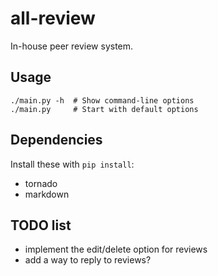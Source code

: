 # all-review
In-house peer review system.

## Usage

    ./main.py -h  # Show command-line options
    ./main.py     # Start with default options

## Dependencies

Install these with `pip install`:

 * tornado
 * markdown


## TODO list

 * implement the edit/delete option for reviews
 * add a way to reply to reviews?
